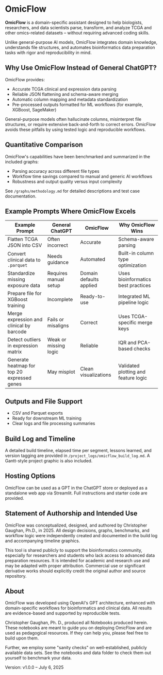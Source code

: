 # OmicFlow

**OmicFlow** is a domain-specific assistant designed to help biologists, researchers, and data scientists parse, transform, and analyze TCGA and other omics-related datasets – without requiring advanced coding skills.

Unlike general-purpose AI models, OmicFlow integrates domain knowledge, understands file structures, and automates bioinformatics data preparation tasks with rigor and reproducibility in mind.

## Why Use OmicFlow Instead of General ChatGPT?

OmicFlow provides:

- Accurate TCGA clinical and expression data parsing
- Reliable JSON flattening and schema-aware merging
- Automatic column mapping and metadata standardization
- Pre-processed outputs formatted for ML workflows (for example, XGBoost, SageMaker)

General-purpose models often hallucinate columns, misinterpret file structures, or require extensive back-and-forth to correct errors. OmicFlow avoids these pitfalls by using tested logic and reproducible workflows.

## Quantitative Comparison

OmicFlow's capabilities have been benchmarked and summarized in the included graphs:

- Parsing accuracy across different file types
- Workflow time savings compared to manual and generic AI workflows
- Robustness and output quality versus input complexity

See `/graphs/methodology.md` for detailed descriptions and test case documentation.

## Example Prompts Where OmicFlow Excels

| Example Prompt                                    | General ChatGPT         | OmicFlow                | Why OmicFlow Wins                       |
|--------------------------------------------------|-------------------------|------------------------|----------------------------------------|
| Flatten TCGA JSON into CSV                       | Often incorrect         | Accurate               | Schema-aware parsing                   |
| Convert clinical data to `.parquet`             | Needs guidance          | Automated              | Built-in column type optimization      |
| Standardize missing exposure data               | Requires manual setup   | Domain defaults applied | Uses bioinformatics best practices     |
| Prepare file for XGBoost training               | Incomplete              | Ready-to-use           | Integrated ML pipeline logic           |
| Merge expression and clinical by barcode        | Fails or misaligns      | Correct               | Uses TCGA-specific merge keys          |
| Detect outliers in expression matrix            | Weak or missing logic   | Reliable              | IQR and PCA-based checks              |
| Generate heatmap for top 20 expressed genes     | May misplot             | Clean visualizations  | Validated plotting and feature logic  |

## Outputs and File Support

- CSV and Parquet exports
- Ready for downstream ML training
- Clear logs and file processing summaries

## Build Log and Timeline

A detailed build timeline, elapsed time per segment, lessons learned, and version tagging are provided in `/project_logs/omicflow_build_log.md`. A Gantt-style project graphic is also included.

## Hosting Options

OmicFlow can be used as a GPT in the ChatGPT store or deployed as a standalone web app via Streamlit. Full instructions and starter code are provided.

## Statement of Authorship and Intended Use

OmicFlow was conceptualized, designed, and authored by Christopher Gaughan, Ph.D., in 2025. All design decisions, graphs, benchmarks, and workflow logic were independently created and documented in the build log and accompanying timeline graphics.

This tool is shared publicly to support the bioinformatics community, especially for researchers and students who lack access to advanced data preparation resources. It is intended for academic and research use and may be adapted with proper attribution. Commercial use or significant derivative works should explicitly credit the original author and source repository.

## About

OmicFlow was developed using OpenAI's GPT architecture, enhanced with domain-specific workflows for bioinformatics and clinical data. All results are evidence-based and supported by reproducible tests.

Christopher Gaughan, Ph. D., produced all Notebooks produced herein. These notebooks are meant to guide you on deploying OmicFlow and are used as pedagogical resources. If they can help you, please feel free to build upon them.

Further, we employ some "sanity checks" on well-established, publicly available data sets. See the notebooks and data folder to check them out yourself to benchmark your data.

Version: v1.0.0 – July 6, 2025
